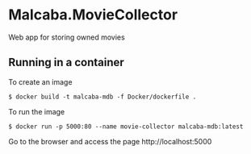 # Malcaba.MovieCollector
Web app for storing owned movies

## Running in a container

To create an image

`$ docker build -t malcaba-mdb -f Docker/dockerfile .`

To run the image

`$ docker run -p 5000:80 --name movie-collector malcaba-mdb:latest`

Go to the browser and access the page http://localhost:5000
